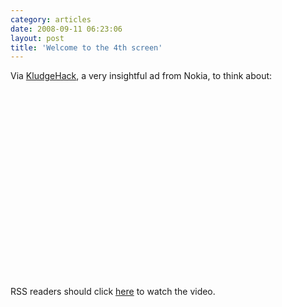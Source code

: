 ```yaml
---
category: articles
date: 2008-09-11 06:23:06
layout: post
title: 'Welcome to the 4th screen'
---
```


<p>Via <a href="http://www.kludgehack.com/2008/09/10/very-cool-commercial-from-nokia/">KludgeHack</a>, a very insightful ad from Nokia, to think about:</p>

<iframe title="Welcome to the 4th screen" width="480" height="300" data-src="//www.youtube.com/embed/97a4nO-Vzfk" frameborder="0" allowfullscreen></iframe>

<p>RSS readers should click <a href="//joaobordalo.com/articles/2008/09/11/welcome-to-the-4th-screen">here</a> to watch the video.</a>
